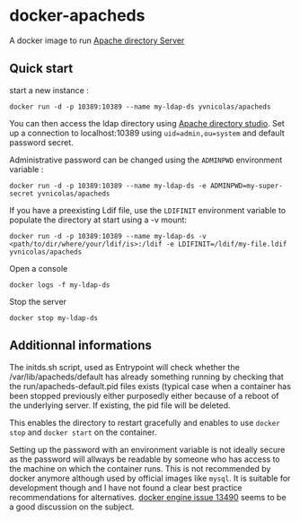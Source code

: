 docker-apacheds
===============
A docker image to run [Apache directory Server](http://directory.apache.org/apacheds/)

## Quick start

start a new instance :
```
docker run -d -p 10389:10389 --name my-ldap-ds yvnicolas/apacheds
```

You can then access the ldap directory using [Apache directory studio](http://directory.apache.org/studio/). Set up a connection to localhost:10389 using `uid=admin,ou=system`
and default password secret.

Administrative password can be changed using the `ADMINPWD` environment variable :
```
docker run -d -p 10389:10389 --name my-ldap-ds -e ADMINPWD=my-super-secret yvnicolas/apacheds
```

If you have a preexisting Ldif file, use the `LDIFINIT` environment variable to populate the directory at start using a -v mount:
```
docker run -d -p 10389:10389 --name my-ldap-ds -v <path/to/dir/where/your/ldif/is>:/ldif -e LDIFINIT=/ldif/my-file.ldif yvnicolas/apacheds
```

Open a console
```
docker logs -f my-ldap-ds
```

Stop the server
```
docker stop my-ldap-ds
```

## Additionnal informations

The initds.sh script, used as Entrypoint will check whether the /var/lib/apacheds/default has already something running by checking that the run/apacheds-default.pid files exists (typical case when a container has been stopped previously either purposedly either because of a reboot of the underlying server. If existing, the pid file will be deleted.

This enables the directory to restart gracefully and enables to use `docker stop` and `docker start` on the container.

Setting up the password with an environment variable is not ideally secure as the password will allways be readable by someone who
has access to the machine on which the container runs. This is not recommended by docker anymore although used by official images like
`mysql`. It is suitable for development though and I have not found a clear best practice recommendations for alternatives. [docker engine  issue 13490](https://github.com/moby/moby/issues/13490) seems to be a good discussion on the subject.
